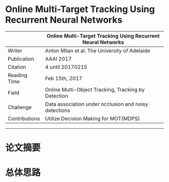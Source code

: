 # Online Multi-Target Tracking Using Recurrent Neural Networks
|               | Online Multi-Target Tracking Using Recurrent Neural Networks |
| ------------- | -------------            |
| Writer | Anton Milan et al. The University of Adelaide |
| Publication | AAAI 2017 |
| Citation | 4 until 20170215  |
| Reading Time | Feb 15th, 2017  |
| Field | Online Multi-Object Tracking, Tracking by Detection |  
| Challenge | Data association under occlusion and noisy detections |
| Contributions | Utilize Decision Making for MOT(MDPS)|

-----------------------------
# 论文摘要

# 总体思路
